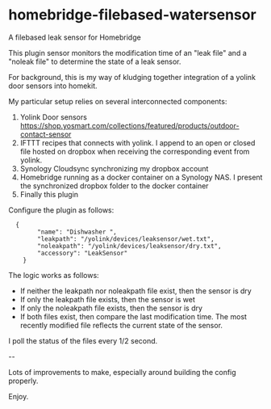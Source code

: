 # homebridge-filebased-watersensor
A filebased leak sensor for Homebridge

This plugin sensor monitors the modification time of an "leak file" and a "noleak file" to determine the state of a leak sensor.

For background, this is my way of kludging together integration of a yolink door sensors into homekit.

My particular setup relies on several interconnected components:

1.  Yolink Door sensors https://shop.yosmart.com/collections/featured/products/outdoor-contact-sensor
2.  IFTTT recipes that connects with yolink.  I append to an open or closed file hosted on dropbox  when receiving the corresponding event from yolink.  
3.  Synology Cloudsync synchronizing my dropbox account
4.  Homebridge running as a docker container on a Synology NAS.  I present the synchronized dropbox folder to the docker container
5.  Finally this plugin


Configure the plugin as follows:


      {
            "name": "Dishwasher ",
            "leakpath": "/yolink/devices/leaksensor/wet.txt",
            "noleakpath": "/yolink/devices/leaksensor/dry.txt",
            "accessory": "LeakSensor"
        }
        
        
The logic works as follows:

  * If neither the leakpath nor noleakpath file exist, then the sensor is dry
  * If only the leakpath file exists, then the sensor is wet
  * If only the noleakpath file exists, then the sensor is dry
  * If both files exist, then compare the last modification time.  The most recently modified file reflects the current state of the sensor.

I poll the status of the files every 1/2 second.

--

Lots of improvements to make, especially around building the config properly.  

Enjoy. 


